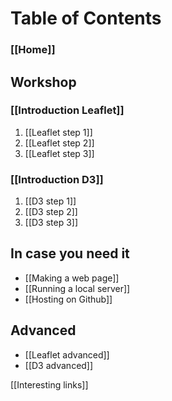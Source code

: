 # Table of Contents

### [[Home]]

## **Workshop**

### **[[Introduction Leaflet]]**

1. [[Leaflet step 1]]
1. [[Leaflet step 2]]
1. [[Leaflet step 3]]

### **[[Introduction D3]]**

1. [[D3 step 1]]
1. [[D3 step 2]]
1. [[D3 step 3]]

## **In case you need it**

* [[Making a web page]]
* [[Running a local server]]
* [[Hosting on Github]]

## **Advanced**

* [[Leaflet advanced]]
* [[D3 advanced]]

[[Interesting links]]
